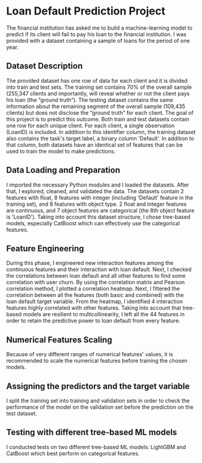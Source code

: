 # Loan Default Prediction Project #

The financial institution has asked me to build a machine-learning model to predict if its client will fail to pay his loan to the financial institution. I was provided with a dataset containing a sample of loans for the period of one year.

## Dataset Description ##
The provided dataset has one row of data for each client and it is divided into train and test sets. The training set contains 70% of the overall sample (255,347 clients and importantly, will reveal whether or not the client pays his loan (the “ground truth”). The testing dataset contains the same information about the remaining segment of the overall sample (109,435 clients) but does not disclose the “ground truth” for each client. The goal of this project is to predict this outcome. Both train and test datasets contain one row for each unique client. For each client, a single observation (LoanID) is included. In addition to this identifier column, the training dataset also contains the task's target label, a binary column 'Default'. In addition to that column, both datasets have an identical set of features that can be used to train the model to make predictions.

## Data Loading and Preparation ##
I imported the necessary Python modules and I loaded the datasets. After that, I explored, cleaned, and validated the data. The datasets contain 2 features with float, 8 features with integer (including 'Default' feature in the training set), and 8 features with object type. 2 float and integer features are continuous, and 7 object features are categorical (the 8th object feature is 'LoanID'). Taking into account this dataset structure, I chose tree-based models, especially CatBoost which can effectively use the categorical features.

## Feature Engineering ##
During this phase, I engineered new interaction features among the continuous features and their interaction with loan default. Next, I checked the correlations between loan default and all other features to find some correlation with user churn.
By using the correlation matrix and Pearson correlation method, I plotted a correlation heatmap.
Next, I filtered the correlation between all the features (both basic and combined) with the loan default target variable. From the heatmap, I identified 4 interaction features highly correlated with other features. Taking into account that tree-based models are resilient to multicollinearity, I left all the 44 features in order to retain the predictive power to loan default from every feature.

## Numerical Features Scaling ##
Because of very different ranges of numerical features' values, it is recommended to scale the numerical features before training the chosen models.

## Assigning the predictors and the target variable ##
I split the training set into training and validation sets in order to check the performance of the model on the validation set before the prediction on the test dataset.

## Testing with different tree-based ML models ##
I conducted tests on two different tree-based ML models: LightGBM and CatBoost which best perform on categorical features.
